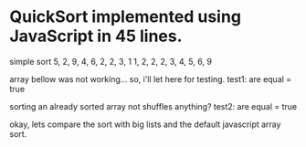 # QuickSort implemented using JavaScript in 45 lines. 

simple sort
5, 2, 9, 4, 6, 2, 2, 3, 1
1, 2, 2, 2, 3, 4, 5, 6, 9

array bellow was not working... so, i'll let here for testing.
test1: are equal = true

sorting an already sorted array not shuffles anything?
test2: are equal = true

okay, lets compare the sort with big lists and the default javascript array sort.
